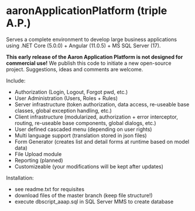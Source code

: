# aaronApplicationPlatform (triple A.P.)
Serves a complete environment to develop large business applications using .NET Core (5.0.0) + Angular (11.0.5) + MS SQL Server (17).

**This early release of the Aaron Application Platform is not designed for commercial use!** 
We publish this code to initiate a new open-source project. Suggestions, ideas and comments are welcome.

Include:

- Authorization (Login, Logout, Forgot pwd, etc.)
- User Administration (Users, Roles + Rules)
- Server infrastructure (token authorization, data access, re-useable base classes, global exception handling, etc.)
- Client infrastructure (modularized, authorization + error interceptor, routing, re-useable base components, global dialogs, etc.)
- User defined cascaded menu (depending on user rights)
- Multi language support (translation stored in json files)
- Form Generator (creates list and detail forms at runtime based on model data)
- File Upload module
- Reporting (planned)
- Customizeable (your modifications will be kept after updates)

Installation:

- see readme.txt for requisites
- download files of the master branch (keep file structure!)
- execute dbscript_aaap.sql in SQL Server MMS to create database
